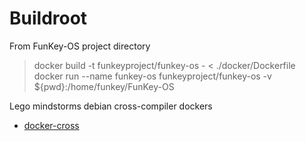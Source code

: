 # Buildroot

From FunKey-OS project directory

> docker build -t funkeyproject/funkey-os - < ./docker/Dockerfile
> docker run --name funkey-os funkeyproject/funkey-os -v ${pwd}:/home/funkey/FunKey-OS


Lego mindstorms debian cross-compiler dockers

- [docker-cross](https://github.com/ev3dev/docker-cross)

